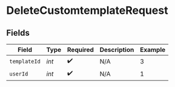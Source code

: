 # DeleteCustomtemplateRequest


## Fields

| Field              | Type               | Required           | Description        | Example            |
| ------------------ | ------------------ | ------------------ | ------------------ | ------------------ |
| `templateId`       | *int*              | :heavy_check_mark: | N/A                | 3                  |
| `userId`           | *int*              | :heavy_check_mark: | N/A                | 1                  |